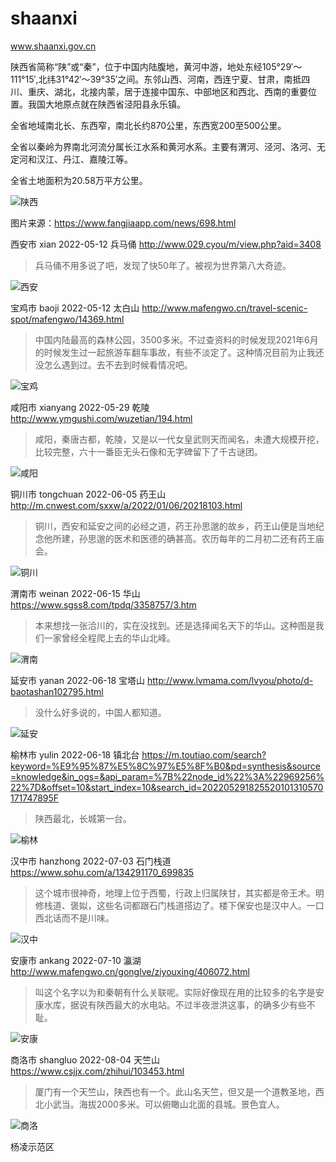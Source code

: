# shaanxi

www.shaanxi.gov.cn

陕西省简称“陕”或“秦”，位于中国内陆腹地，黄河中游，地处东经105°29′～111°15′,北纬31°42′～39°35′之间。东邻山西、河南，西连宁夏、甘肃，南抵四川、重庆、湖北，北接内蒙，居于连接中国东、中部地区和西北、西南的重要位置。我国大地原点就在陕西省泾阳县永乐镇。

全省地域南北长、东西窄，南北长约870公里，东西宽200至500公里。

全省以秦岭为界南北河流分属长江水系和黄河水系。主要有渭河、泾河、洛河、无定河和汉江、丹江、嘉陵江等。

全省土地面积为20.58万平方公里。

![陕西](shaanxi.png)

图片来源：https://www.fangjiaapp.com/news/698.html



西安市 xian 2022-05-12 兵马俑 http://www.029.cyou/m/view.php?aid=3408

> 兵马俑不用多说了吧，发现了快50年了。被视为世界第八大奇迹。

![西安](xian.jpeg)

宝鸡市 baoji 2022-05-12 太白山 http://www.mafengwo.cn/travel-scenic-spot/mafengwo/14369.html

> 中国内陆最高的森林公园，3500多米。不过查资料的时候发现2021年6月的时候发生过一起旅游车翻车事故，有些不淡定了。这种情况目前为止我还没怎么遇到过。去不去到时候看情况吧。

![宝鸡](baoji.jpeg)

咸阳市 xianyang 2022-05-29 乾陵 http://www.ymgushi.com/wuzetian/194.html

> 咸阳，秦唐古都，乾陵，又是以一代女皇武则天而闻名，未遭大规模开挖，比较完整，六十一番臣无头石像和无字碑留下了千古谜团。

![咸阳](xianyang.jpeg)

铜川市 tongchuan 2022-06-05 药王山 http://m.cnwest.com/sxxw/a/2022/01/06/20218103.html

> 铜川，西安和延安之间的必经之道，药王孙思邈的故乡，药王山便是当地纪念他所建，孙思邈的医术和医德的确甚高。农历每年的二月初二还有药王庙会。

![铜川](tongchuan.jpeg)

渭南市 weinan 2022-06-15 华山 https://www.sgss8.com/tpdq/3358757/3.htm

> 本来想找一张洽川的，实在没找到。还是选择闻名天下的华山。这种图是我们一家曾经全程爬上去的华山北峰。

![渭南](weinan.jpeg)

延安市 yanan 2022-06-18 宝塔山 http://www.lvmama.com/lvyou/photo/d-baotashan102795.html

> 没什么好多说的，中国人都知道。

![延安](yanan.jpg)

榆林市 yulin 2022-06-18 镇北台 https://m.toutiao.com/search?keyword=%E9%95%87%E5%8C%97%E5%8F%B0&pd=synthesis&source=knowledge&in_ogs=&api_param=%7B%22node_id%22%3A%22969256%22%7D&offset=10&start_index=10&search_id=202205291825520101310570171747895F

> 陕西最北，长城第一台。

![榆林](yulin.jpg)

汉中市 hanzhong 2022-07-03 石门栈道 https://www.sohu.com/a/134291170_699835

> 这个城市很神奇，地理上位于西蜀，行政上归属陕甘，其实都是帝王术。明修栈道、褒姒，这些名词都跟石门栈道搭边了。楼下保安也是汉中人。一口西北话而不是川味。

![汉中](hanzhong.jpeg)

安康市 ankang 2022-07-10 瀛湖 http://www.mafengwo.cn/gonglve/ziyouxing/406072.html

> 叫这个名字以为和秦朝有什么关联呢。实际好像现在用的比较多的名字是安康水库，据说有陕西最大的水电站。不过半夜泄洪这事，的确多少有些不耻。

![安康](ankang.jpeg)

商洛市 shangluo 2022-08-04 天竺山 https://www.csjjx.com/zhihui/103453.html

> 厦门有一个天竺山，陕西也有一个。此山名天竺，但又是一个道教圣地，西北小武当。海拔2000多米。可以俯瞰山北面的县城。景色宜人。

![商洛](shangluo.png)

杨凌示范区

